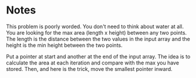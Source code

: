 # Notes

This problem is poorly worded. You don't need to think about water at all.
You are looking for the max area (length x height) between any two points.
The length is the distance between the two values in the input array and
the height is the min height between the two points.

Put a pointer at start and another at the end of the input array. The idea
is to calculate the area at each iteration and compare with the max you
have stored. Then, and here is the trick, move the smallest pointer inward.

